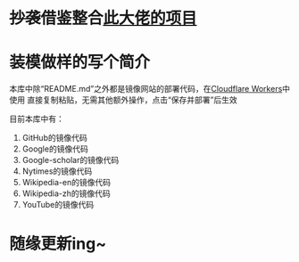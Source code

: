 # <s>抄袭</s>借鉴整合[此大佬的项目](https://github.com/Berkeley-Reject/Workers-Proxy)

# 装模做样的写个简介

本库中除“README.md”之外都是镜像网站的部署代码，在[Cloudflare Workers](https://workers.cloudflare.com/)中使用
直接复制粘贴，无需其他额外操作，点击“保存并部署”后生效

目前本库中有：
1. GitHub的镜像代码
2. Google的镜像代码
3. Google-scholar的镜像代码
4. Nytimes的镜像代码
5. Wikipedia-en的镜像代码
6. Wikipedia-zh的镜像代码
7. YouTube的镜像代码

# 随缘更新ing~
